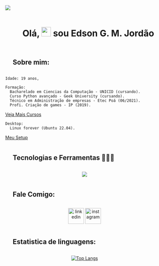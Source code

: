 <!-- Gradiente horizontal -->
<img src="https://user-images.githubusercontent.com/73097560/115834477-dbab4500-a447-11eb-908a-139a6edaec5c.gif">

<!-- Apresentação -->
<div id="user-presentention-content">
  <ul align="center">
  <h1 style="display: inline-block">Olá,   <img src="https://media.giphy.com/media/hvRJCLFzcasrR4ia7z/giphy.gif" width="30px"/> sou Edson G. M. Jordão</h1>
  </ul>
</div>

<div id="user-about-content">
  <ul align="start">
  <h2 style="display: inline-block">Sobre mim:</h2>
  </ul>
</div>

    Idade: 19 anos, 
  
    Formação:
      Bacharelado em Ciencias da Computação - UNICID (cursando).
      Curso Python avançado - Geek University (cursando).
      Técnico em Administração de empresas - Etec Poá (06/2021).
      Profi. Criação de games - IP (2019).
  [Veja Mais Cursos](./MeusCursos.md)

    Desktop: 
      Linux forever (Ubuntu 22.04).
  [Meu Setup](./MeuSetup.md)



<div id="user-content-toc">
  <ul align="start">
  <h2 style="display: inline-block">Tecnologias e Ferramentas 👨🏻‍💻</h2>
  </ul>
</div>
<!--tech stack icons-->
<p align="center">
  <a href="https://skillicons.dev">
    <img src="https://skillicons.dev/icons?i=bash,linux,neovim,docker,mysql,mongodb,express,git,github,figma,html,css,js,kotlin,md,materialui,nextjs,styledcomponents,nodejs,postman,laravel,react,redux,tailwind,kubernetes,ts,vscode,rust,pytorch,django,py,c,cpp,java,spring&perline=14" />
  </a>
</p>

<!--icons and links-->
<div id="user-content-toc">
  <ul align="start">
  <h2 style="display: inline-block">Fale Comigo:</h2>
  </ul>
</div>
<p align="center">
    <a href="https://www.linkedin.com/in/edson-gabriel-mj/" target="blank"><img align="center" src="https://user-images.githubusercontent.com/88904952/234979284-68c11d7f-1acc-4f0c-ac78-044e1037d7b0.png" alt="linkedin" height="50" width="50"/></a>  
    <a href="https://www.instagram.com/edson_gabriel_mj/" target="blank"><img align="center" src="https://user-images.githubusercontent.com/88904952/234981169-2dd1e58f-4b7e-468c-8213-034ba62156c3.png" alt="instagram" height="50" width="50" /></a>   
    <!-- <a href="https://1010nishant.hashnode.dev/" target="blank"><img align="center" src="https://user-images.githubusercontent.com/88904952/234982196-562aea17-5532-4550-8c08-1c7cb994a541.png" alt="hashnode" height="50" width="50" /></a> -->
</p>

<!-- Estatistica de uso -->
<div id="user-content-toc">
  <ul align="start">
  <h2 style="display: inline-block">Estatistica de linguagens:</h2>
  </ul>
  <div align="center">

  [![Top Langs](https://github-readme-stats.vercel.app/api/top-langs/?username=EGMJ&layout=compact&theme=vision-friendly-dark)](https://github.com/anuraghazra/github-readme-stats)
  <!-- [![GitHub Streak](http://github-readme-streak-stats.herokuapp.com?user=your-github-username&theme=dark&background=000000)](https://git.io/streak-stats)-->
  </div>
</div>

